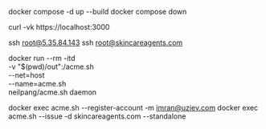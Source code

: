 docker compose -d up --build
docker compose down

curl -vk https://localhost:3000


ssh root@5.35.84.143
ssh root@skincareagents.com

docker run --rm  -itd  \
  -v "$(pwd)/out":/acme.sh  \
  --net=host \
  --name=acme.sh \
  neilpang/acme.sh daemon

docker exec acme.sh --register-account -m imran@uziev.com
docker exec acme.sh --issue -d skincareagents.com --standalone
